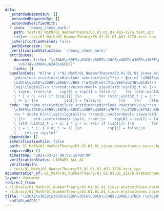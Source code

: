 ```yaml
---
data:
  _extendedDependsOn: []
  _extendedRequiredBy: []
  _extendedVerifiedWith:
  - icon: ':heavy_check_mark:'
    path: test/01_Math/01_NumberTheory/03.01.01.01_AOJ-1276.test.cpp
    title: test/01_Math/01_NumberTheory/03.01.01.01_AOJ-1276.test.cpp
  _isVerificationFailed: false
  _pathExtension: hpp
  _verificationStatusIcon: ':heavy_check_mark:'
  attributes:
    document_title: "\u30A8\u30E9\u30C8\u30B9\u30C6\u30CD\u30B9\u306E\u7BE9 (\u7D20\
      \u6734\u306A\u624B\u6CD5)"
    links: []
  bundledCode: "#line 2 \"01_Math/01_NumberTheory/03.01.01.01_sieve.eratosthenes.naive.hpp\"\
    \n#include <cstdint>\n#include <vector>\n\n/**\n * @brief \u30A8\u30E9\u30C8\u30B9\
    \u30C6\u30CD\u30B9\u306E\u7BE9 (\u7D20\u6734\u306A\u624B\u6CD5)\n * @note O(n\\\
    log{\\log{n}})\n */\nstd::vector<bool> sieve(std::uint32_t n) {\n    std::vector<bool>\
    \ isp(n, true);\n    isp[0] = isp[1] = false;\n    for (std::uint32_t i = 2; i\
    \ * i < n; ++i) if (isp[i]) {\n        for (std::uint32_t j = i * i; j < n; j\
    \ += i) {\n            isp[j] = false;\n        }\n    }\n    return isp;\n}\n"
  code: "#pragma once\n#include <cstdint>\n#include <vector>\n\n/**\n * @brief \u30A8\
    \u30E9\u30C8\u30B9\u30C6\u30CD\u30B9\u306E\u7BE9 (\u7D20\u6734\u306A\u624B\u6CD5\
    )\n * @note O(n\\log{\\log{n}})\n */\nstd::vector<bool> sieve(std::uint32_t n)\
    \ {\n    std::vector<bool> isp(n, true);\n    isp[0] = isp[1] = false;\n    for\
    \ (std::uint32_t i = 2; i * i < n; ++i) if (isp[i]) {\n        for (std::uint32_t\
    \ j = i * i; j < n; j += i) {\n            isp[j] = false;\n        }\n    }\n\
    \    return isp;\n}"
  dependsOn: []
  isVerificationFile: false
  path: 01_Math/01_NumberTheory/03.01.01.01_sieve.eratosthenes.naive.hpp
  requiredBy: []
  timestamp: '2021-03-27 09:59:16+00:00'
  verificationStatus: LIBRARY_ALL_AC
  verifiedWith:
  - test/01_Math/01_NumberTheory/03.01.01.01_AOJ-1276.test.cpp
documentation_of: 01_Math/01_NumberTheory/03.01.01.01_sieve.eratosthenes.naive.hpp
layout: document
redirect_from:
- /library/01_Math/01_NumberTheory/03.01.01.01_sieve.eratosthenes.naive.hpp
- /library/01_Math/01_NumberTheory/03.01.01.01_sieve.eratosthenes.naive.hpp.html
title: "\u30A8\u30E9\u30C8\u30B9\u30C6\u30CD\u30B9\u306E\u7BE9 (\u7D20\u6734\u306A\
  \u624B\u6CD5)"
---
```

